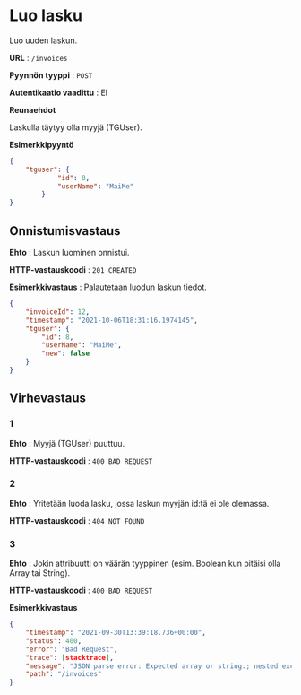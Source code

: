 # Luo lasku

Luo uuden laskun.

**URL** : `/invoices`

**Pyynnön tyyppi** : `POST`

**Autentikaatio vaadittu** : EI

**Reunaehdot**

Laskulla täytyy olla myyjä (TGUser).

**Esimerkkipyyntö** 

```json
{
    "tguser": {
            "id": 8,
            "userName": "MaiMe"
        }
}    
```

## Onnistumisvastaus

**Ehto** : Laskun luominen onnistui.

**HTTP-vastauskoodi** : `201 CREATED`

**Esimerkkivastaus** : Palautetaan luodun laskun tiedot.

```json
{
    "invoiceId": 12,
    "timestamp": "2021-10-06T18:31:16.1974145",
    "tguser": {
        "id": 8,
        "userName": "MaiMe",
        "new": false
    }
}
```

## Virhevastaus

### 1
**Ehto** : Myyjä (TGUser) puuttuu.

**HTTP-vastauskoodi** : `400 BAD REQUEST`

### 2
**Ehto** : Yritetään luoda lasku, jossa laskun myyjän id:tä ei ole olemassa.

**HTTP-vastauskoodi** : `404 NOT FOUND`

### 3
**Ehto** : Jokin attribuutti on väärän tyyppinen (esim. Boolean kun pitäisi olla Array tai String).

**HTTP-vastauskoodi** : `400 BAD REQUEST`

**Esimerkkivastaus**

```json
{
    "timestamp": "2021-09-30T13:39:18.736+00:00",
    "status": 400,
    "error": "Bad Request",
    "trace": [stacktrace],
    "message": "JSON parse error: Expected array or string.; nested exception is com.fasterxml.jackson.databind.exc.MismatchedInputException: Expected array or string.\n at [Source: (PushbackInputStream); line: 2, column: 19] (through reference chain: fi.paikalla.ticketguru.Entities.Invoice[\"timestamp\"])",
    "path": "/invoices"
}
```
